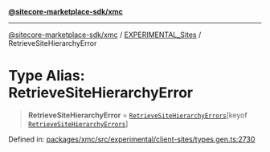 [**@sitecore-marketplace-sdk/xmc**](../../../../README.md)

***

[@sitecore-marketplace-sdk/xmc](../../../../README.md) / [EXPERIMENTAL\_Sites](../README.md) / RetrieveSiteHierarchyError

# Type Alias: RetrieveSiteHierarchyError

> **RetrieveSiteHierarchyError** = [`RetrieveSiteHierarchyErrors`](RetrieveSiteHierarchyErrors.md)\[keyof [`RetrieveSiteHierarchyErrors`](RetrieveSiteHierarchyErrors.md)\]

Defined in: [packages/xmc/src/experimental/client-sites/types.gen.ts:2730](https://github.com/Sitecore/marketplace-sdk/blob/main/packages/xmc/src/experimental/client-sites/types.gen.ts#L2730)
